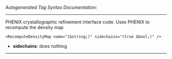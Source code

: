 _Autogenerated Tag Syntax Documentation:_

---
PHENIX crystallographic refinement interface code. Uses PHENIX to recompute the density map

```
<RecomputeDensityMap name="(&string;)" sidechains="(true &bool;)" />
```

-   **sidechains**: does nothing

---

